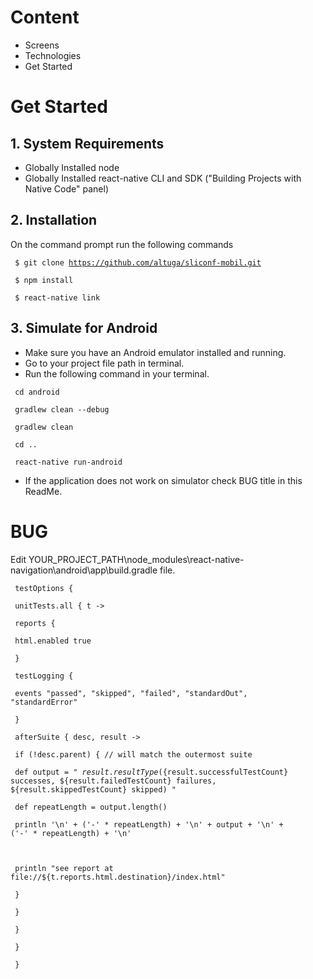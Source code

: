 # Content

* Screens
* Technologies
* Get Started

# Get Started

## 1. System Requirements

* Globally Installed node
* Globally Installed react-native CLI and SDK ("Building Projects with Native Code" panel)

## 2. Installation

On the command prompt run the following commands

<code> $ git clone https://github.com/altuga/sliconf-mobil.git </code>

<code> $ npm install </code>

<code> $ react-native link </code>

## 3. Simulate for Android

* Make sure you have an Android emulator installed and running.
* Go to your project file path in terminal.
* Run the following command in your terminal.

<code> cd android </code>

<code> gradlew clean --debug </code>

<code> gradlew clean </code>

<code> cd .. </code>

<code> react-native run-android </code>

* If the application does not work on simulator check BUG title in this ReadMe.

# BUG

Edit YOUR_PROJECT_PATH\node_modules\react-native-navigation\android\app\build.gradle file.

<code> testOptions { </code>

<code>        unitTests.all { t ->  </code>

<code>            reports { </code>

<code>                html.enabled true </code>

<code>            } </code>

<code>            testLogging { </code>

<code>                events "passed", "skipped", "failed", "standardOut", "standardError" </code>

<code>            } </code>

<code>            afterSuite { desc, result -> </code>

<code>                if (!desc.parent) { // will match the outermost suite </code>

<code>                    def output = "      ${result.resultType} (${result.successfulTestCount} successes, ${result.failedTestCount} failures,
 ${result.skippedTestCount} skipped)     " </code>
 
<code>                    def repeatLength = output.length() </code>

<code>                    println '\n' + ('-' * repeatLength) + '\n' + output + '\n' + ('-' * repeatLength) + '\n' </code>

<code> </code>

<code>                    println "see report at file://${t.reports.html.destination}/index.html" </code>

<code>                } </code>

<code>            } </code>

<code>        } </code>

<code>    } </code>

<code> } </code>
